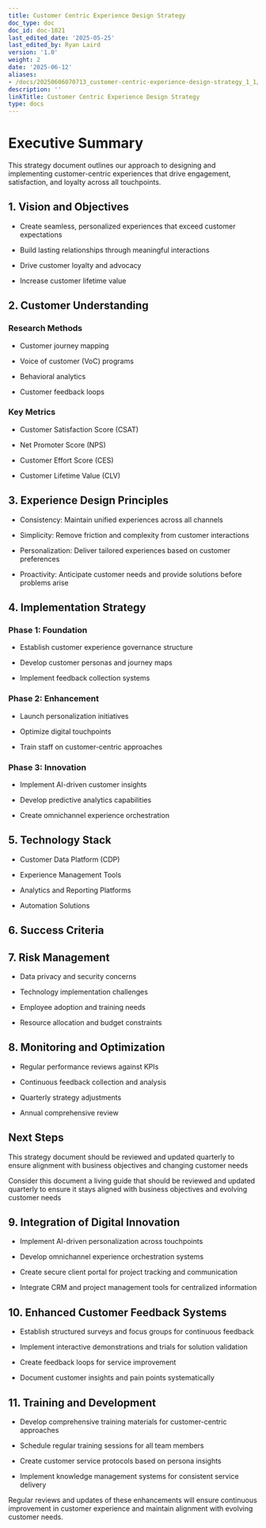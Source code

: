 ```yaml
---
title: Customer Centric Experience Design Strategy
doc_type: doc
doc_id: doc-1021
last_edited_date: '2025-05-25'
last_edited_by: Ryan Laird
version: '1.0'
weight: 2
date: '2025-06-12'
aliases:
- /docs/20250606070713_customer-centric-experience-design-strategy_1_1/
description: ''
linkTitle: Customer Centric Experience Design Strategy
type: docs
---
```


# Executive Summary

This strategy document outlines our approach to designing and implementing customer-centric experiences that drive engagement, satisfaction, and loyalty across all touchpoints.

## 1. Vision and Objectives

- Create seamless, personalized experiences that exceed customer expectations

- Build lasting relationships through meaningful interactions

- Drive customer loyalty and advocacy

- Increase customer lifetime value

## 2. Customer Understanding

### Research Methods

- Customer journey mapping

- Voice of customer (VoC) programs

- Behavioral analytics

- Customer feedback loops

### Key Metrics

- Customer Satisfaction Score (CSAT)

- Net Promoter Score (NPS)

- Customer Effort Score (CES)

- Customer Lifetime Value (CLV)

## 3. Experience Design Principles

- Consistency: Maintain unified experiences across all channels

- Simplicity: Remove friction and complexity from customer interactions

- Personalization: Deliver tailored experiences based on customer preferences

- Proactivity: Anticipate customer needs and provide solutions before problems arise

## 4. Implementation Strategy

### Phase 1: Foundation

- Establish customer experience governance structure

- Develop customer personas and journey maps

- Implement feedback collection systems

### Phase 2: Enhancement

- Launch personalization initiatives

- Optimize digital touchpoints

- Train staff on customer-centric approaches

### Phase 3: Innovation

- Implement AI-driven customer insights

- Develop predictive analytics capabilities

- Create omnichannel experience orchestration

## 5. Technology Stack

- Customer Data Platform (CDP)

- Experience Management Tools

- Analytics and Reporting Platforms

- Automation Solutions

## 6. Success Criteria

<!-- Unsupported block type: table -->

## 7. Risk Management

- Data privacy and security concerns

- Technology implementation challenges

- Employee adoption and training needs

- Resource allocation and budget constraints

## 8. Monitoring and Optimization

- Regular performance reviews against KPIs

- Continuous feedback collection and analysis

- Quarterly strategy adjustments

- Annual comprehensive review

## Next Steps

<!-- Unsupported block type: to_do -->

<!-- Unsupported block type: to_do -->

<!-- Unsupported block type: to_do -->

<!-- Unsupported block type: to_do -->

<!-- Unsupported block type: to_do -->

This strategy document should be reviewed and updated quarterly to ensure alignment with business objectives and changing customer needs



Consider this document a living guide that should be reviewed and updated quarterly to ensure it stays aligned with business objectives and evolving customer needs



## 9. Integration of Digital Innovation

- Implement AI-driven personalization across touchpoints

- Develop omnichannel experience orchestration systems

- Create secure client portal for project tracking and communication

- Integrate CRM and project management tools for centralized information

## 10. Enhanced Customer Feedback Systems

- Establish structured surveys and focus groups for continuous feedback

- Implement interactive demonstrations and trials for solution validation

- Create feedback loops for service improvement

- Document customer insights and pain points systematically

## 11. Training and Development

- Develop comprehensive training materials for customer-centric approaches

- Schedule regular training sessions for all team members

- Create customer service protocols based on persona insights

- Implement knowledge management systems for consistent service delivery

Regular reviews and updates of these enhancements will ensure continuous improvement in customer experience and maintain alignment with evolving customer needs.
